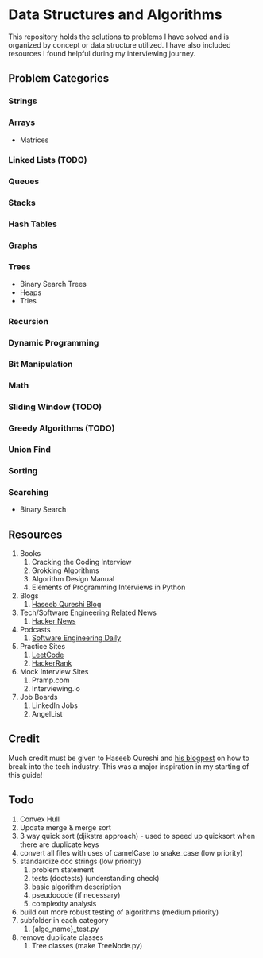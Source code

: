 # Data Structures and Algorithms
This repository holds the solutions to problems I have solved and is organized
by concept or data structure utilized. I have also included resources I found
helpful during my interviewing journey.

## Problem Categories

### Strings

### Arrays
- Matrices

### Linked Lists (TODO)

### Queues

### Stacks

### Hash Tables

### Graphs
### Trees
  - Binary Search Trees
  - Heaps
  - Tries

### Recursion

### Dynamic Programming

### Bit Manipulation

### Math

### Sliding Window (TODO)

### Greedy Algorithms (TODO)

### Union Find

### Sorting

### Searching
- Binary Search
  

## Resources
1. Books
   1. Cracking the Coding Interview
   2. Grokking Algorithms
   3. Algorithm Design Manual
   4. Elements of Programming Interviews in Python
2. Blogs
   1. [Haseeb Qureshi Blog](https://haseebq.com/)
3. Tech/Software Engineering Related News
   1. [Hacker News](https://news.ycombinator.com/)
4. Podcasts
   1. [Software Engineering Daily](https://softwareengineeringdaily.com/)
5. Practice Sites
   1. [LeetCode](https://leetcode.com/)
   2. [HackerRank](https://www.hackerrank.com/dashboard)
6. Mock Interview Sites
   1. Pramp.com
   2. Interviewing.io
7. Job Boards
   1. LinkedIn Jobs
   2. AngelList

## Credit
Much credit must be given to Haseeb Qureshi and [his blogpost](https://haseebq.com/how-to-break-into-tech-job-hunting-and-interviews/) on
how to break into the tech industry. This was a major inspiration in my starting
of this guide!

## Todo
1. Convex Hull
2. Update merge & merge sort
3. 3 way quick sort (djikstra approach) - used to speed up quicksort when there
   are duplicate keys
4. convert all files with uses of camelCase to snake_case (low priority)
5. standardize doc strings (low priority)
   1. problem statement
   2. tests (doctests) (understanding check)
   3. basic algorithm description
   4. pseudocode (if necessary)
   5. complexity analysis
6.  build out more robust testing of algorithms (medium priority)
   6. subfolder in each category
      1. {algo_name}_test.py
7. remove duplicate classes
   1. Tree classes (make TreeNode.py)